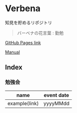 # Verbena

知見を貯めるリポジトリ

> バーベナの花言葉 : 勤勉

[GitHub Pages link](https://d-kuro.github.io/verbena/)

[Manual](./manual/README.md)

## Index

### 勉強会

| name | event date |
| ---- | ---------- |
| example(link) | yyyyMMdd |
